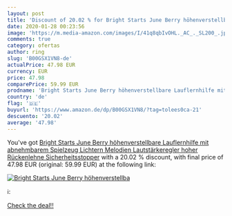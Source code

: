 ```yaml
---
layout: post
title: 'Discount of 20.02 % for Bright Starts June Berry höhenverstellba'
date: 2020-01-28 00:23:56
image: 'https://m.media-amazon.com/images/I/41q8qbIvOHL._AC_._SL200_.jpg'
comments: true
category: ofertas
author: ring
slug: 'B00GSX1VN8-de'
actualPrice: 47.98 EUR
currency: EUR
price: 47.98
comparePrice: 59.99 EUR
prodname: 'Bright Starts June Berry höhenverstellbare Lauflernhilfe mit abnehmbarem Spielzeug  Lichtern  Melodien  Lautstärkeregler  hoher Rückenlehne  Sicherheitsstopper'
country: 'de'
flag: '🇩🇪'
buyurl: 'https://www.amazon.de/dp/B00GSX1VN8/?tag=tolees0ca-21'
descuento: '20.02'
average: '47.98'
---
```


You've got [Bright Starts June Berry höhenverstellbare Lauflernhilfe mit abnehmbarem Spielzeug  Lichtern  Melodien  Lautstärkeregler  hoher Rückenlehne  Sicherheitsstopper](https://www.amazon.de/dp/B00GSX1VN8/?tag=tolees0ca-21) with a  20.02 % discount, with final price of 47.98 EUR (original: 59.99 EUR) at the following link:

[![Bright Starts June Berry höhenverstellba](https://m.media-amazon.com/images/I/41q8qbIvOHL._AC_._SL200_.jpg)](https://www.amazon.de/dp/B00GSX1VN8/?tag=tolees0ca-21)

ℹ️:


[Check the deal!!](https://www.amazon.de/dp/B00GSX1VN8/?tag=tolees0ca-21)
